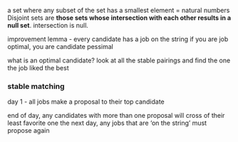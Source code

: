a set where any subset of the set has a smallest element = natural numbers
Disjoint sets are **those sets whose intersection with each other results in a null set**. intersection is null. 

improvement lemma - every candidate has a job on the string
if you are job optimal, you are candidate pessimal

what is an optimal candidate? look at all the stable pairings and find the one the job liked the best

### stable matching
day 1 - all jobs make a proposal to their top candidate

end of day, any candidates with more than one proposal will cross of their least favorite one
the next day, any jobs that are ‘on the string’ must propose again